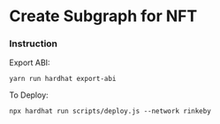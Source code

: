 # Create Subgraph for NFT

### Instruction
Export ABI:
```
yarn run hardhat export-abi
```
To Deploy:
```
npx hardhat run scripts/deploy.js --network rinkeby
```